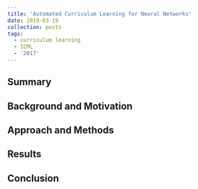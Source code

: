 ```yaml
---
title: 'Automated Curriculum Learning for Neural Networks'
date: 2019-03-19
collection: posts
tags:
  - curriculum learning
  - ICML
  - '2017'
---
```


Summary
------

Background and Motivation
------

Approach and Methods
------

Results
------

Conclusion
------